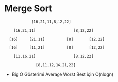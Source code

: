 # Merge Sort

                [16,21,11,8,12,22] 

        [16,21,11]                 [8,12,22]

      [16]     [21,11]          [8]       [12,22]        

      [16]     [11,21]          [8]       [12,22]
        
        [11,16,21]                 [8,12,22]

                  [8,11,12,16,21,22]


- Big O Gösterimi Average Worst Best için O(nlogn)